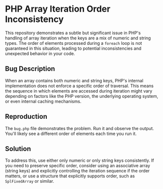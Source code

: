 # PHP Array Iteration Order Inconsistency

This repository demonstrates a subtle but significant issue in PHP's handling of array iteration when the keys are a mix of numeric and string types. The order of elements processed during a `foreach` loop is not guaranteed in this situation, leading to potential inconsistencies and unexpected behavior in your code.

## Bug Description

When an array contains both numeric and string keys, PHP's internal implementation does not enforce a specific order of traversal. This means the sequence in which elements are accessed during iteration might vary depending on factors like the PHP version, the underlying operating system, or even internal caching mechanisms.

## Reproduction

The `bug.php` file demonstrates the problem. Run it and observe the output.  You'll likely see a different order of elements each time you run it.

## Solution

To address this, use either only numeric or only string keys consistently.  If you need to preserve specific order, consider using an associative array (string keys) and explicitly controlling the iteration sequence if the order matters, or use a structure that explicitly supports order, such as `SplFixedArray` or similar.